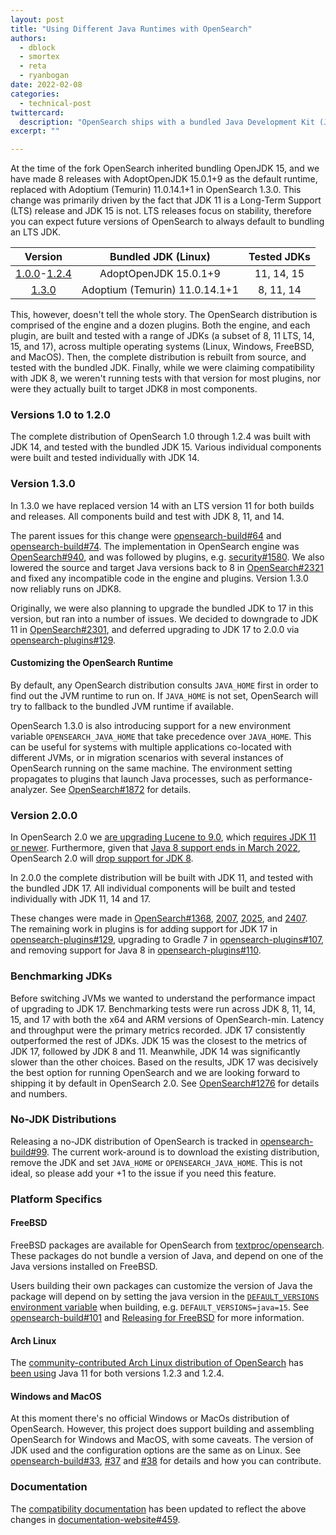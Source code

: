 ```yaml
---
layout: post
title: "Using Different Java Runtimes with OpenSearch"
authors:
  - dblock
  - smortex
  - reta
  - ryanbogan
date: 2022-02-08
categories:
  - technical-post
twittercard:
  description: "OpenSearch ships with a bundled Java Development Kit (JDK) that has recently been updated to version 11 (LTS). In this blog post we'll explain this change, and describe new features that make swapping the Java runtime easier."
excerpt: ""

---
```

At the time of the fork OpenSearch inherited bundling OpenJDK 15, and we have made 8 releases with AdoptOpenJDK 15.0.1+9 as the default runtime, replaced with Adoptium (Temurin) 11.0.14.1+1 in OpenSearch 1.3.0. This change was primarily driven by the fact that JDK 11 is a Long-Term Support (LTS) release and JDK 15 is not. LTS releases focus on stability, therefore you can expect future versions of OpenSearch to always default to bundling an LTS JDK.

| Version                                                                                                                       | Bundled JDK (Linux)            | Tested JDKs     |
|:-----------------------------------------------------------------------------------------------------------------------------:|:------------------------------:|:---------------:|
| [1.0.0](https://opensearch.org/versions/opensearch-1-0-0.html)-[1.2.4](https://opensearch.org/versions/opensearch-1-2-4.html) | AdoptOpenJDK 15.0.1+9          | 11, 14, 15      |
| [1.3.0](https://opensearch.org/versions/opensearch-1-3-0.html)                                                                | Adoptium (Temurin) 11.0.14.1+1 | 8, 11, 14       |

This, however, doesn't tell the whole story. The OpenSearch distribution is comprised of the engine and a dozen plugins. Both the engine, and each plugin, are built and tested with a range of JDKs (a subset of 8, 11 LTS, 14, 15, and 17), across multiple operating systems (Linux, Windows, FreeBSD, and MacOS). Then, the complete distribution is rebuilt from source, and tested with the bundled JDK. Finally, while we were claiming compatibility with JDK 8, we weren't running tests with that version for most plugins, nor were they actually built to target JDK8 in most components.

### Versions 1.0 to 1.2.0

The complete distribution of OpenSearch 1.0 through 1.2.4 was built with JDK 14, and tested with the bundled JDK 15. Various individual components were built and tested individually with JDK 14.

### Version 1.3.0

In 1.3.0 we have replaced version 14 with an LTS version 11 for both builds and releases. All components build and test with JDK 8, 11, and 14.

The parent issues for this change were [opensearch-build#64](https://github.com/opensearch-project/opensearch-plugins/issues/64) and [opensearch-build#74](https://github.com/opensearch-project/opensearch-build/issues/74). The implementation in OpenSearch engine was [OpenSearch#940](https://github.com/opensearch-project/OpenSearch/pull/940), and was followed by plugins, e.g. [security#1580](https://github.com/opensearch-project/security/pull/1580). We also lowered the source and target Java versions back to 8 in [OpenSearch#2321](https://github.com/opensearch-project/OpenSearch/pull/2321) and fixed any incompatible code in the engine and plugins. Version 1.3.0 now reliably runs on JDK8. 

Originally, we were also planning to upgrade the bundled JDK to 17 in this version, but ran into a number of issues. We decided to downgrade to JDK 11 in [OpenSearch#2301](https://github.com/opensearch-project/OpenSearch/pull/2301), and deferred upgrading to JDK 17 to 2.0.0 via [opensearch-plugins#129](https://github.com/opensearch-project/opensearch-plugins/issues/129).

#### Customizing the OpenSearch Runtime

By default, any OpenSearch distribution consults `JAVA_HOME` first in order to find out the JVM runtime to run on. If `JAVA_HOME` is not set, OpenSearch will try to fallback to the bundled JVM runtime if available. 

OpenSearch 1.3.0 is also introducing support for a new environment variable `OPENSEARCH_JAVA_HOME` that take precedence over `JAVA_HOME`. This can be useful for systems with multiple applications co-located with different JVMs, or in migration scenarios with several instances of OpenSearch running on the same machine. The environment setting propagates to plugins that launch Java processes, such as performance-analyzer. See [OpenSearch#1872](https://github.com/opensearch-project/OpenSearch/issues/1872) for details.

### Version 2.0.0

In OpenSearch 2.0 we [are upgrading Lucene to 9.0](https://github.com/opensearch-project/OpenSearch/pull/1109), which [requires JDK 11 or newer](https://cwiki.apache.org/confluence/display/LUCENE/Release+Notes+9.0). Furthermore, given that [Java 8 support ends in March 2022](https://endoflife.date/java), OpenSearch 2.0 will [drop support for JDK 8](https://github.com/opensearch-project/opensearch-plugins/issues/110).

In 2.0.0 the complete distribution will be built with JDK 11, and tested with the bundled JDK 17. All individual components will be built and tested individually with JDK 11, 14 and 17.

These changes were made in [OpenSearch#1368](https://github.com/opensearch-project/OpenSearch/pull/1368), [2007](https://github.com/opensearch-project/OpenSearch/pull/2007), [2025](https://github.com/opensearch-project/OpenSearch/pull/2025), and [2407](https://github.com/opensearch-project/OpenSearch/pull/2407). The remaining work in plugins is for adding support for JDK 17 in [opensearch-plugins#129](https://github.com/opensearch-project/opensearch-plugins/issues/129), upgrading to Gradle 7 in [opensearch-plugins#107](https://github.com/opensearch-project/opensearch-plugins/issues/107), and removing support for Java 8 in [opensearch-plugins#110](https://github.com/opensearch-project/opensearch-plugins/issues/110).

### Benchmarking JDKs

Before switching JVMs we wanted to understand the performance impact of upgrading to JDK 17. Benchmarking tests were run across JDK 8, 11, 14, 15, and 17 with both the x64 and ARM versions of OpenSearch-min. Latency and throughput were the primary metrics recorded. JDK 17 consistently outperformed the rest of JDKs. JDK 15 was the closest to the metrics of JDK 17, followed by JDK 8 and 11. Meanwhile, JDK 14 was significantly slower than the other choices. Based on the results, JDK 17 was decisively the best option for running OpenSearch and we are looking forward to shipping it by default in OpenSearch 2.0. See [OpenSearch#1276](https://github.com/opensearch-project/OpenSearch/issues/1276) for details and numbers.

### No-JDK Distributions

Releasing a no-JDK distribution of OpenSearch is tracked in [opensearch-build#99](https://github.com/opensearch-project/opensearch-build/issues/99). The current work-around is to download the existing distribution, remove the JDK and set `JAVA_HOME` or `OPENSEARCH_JAVA_HOME`. This is not ideal, so please add your +1 to the issue if you need this feature.

### Platform Specifics

#### FreeBSD

FreeBSD packages are available for OpenSearch from [textproc/opensearch](https://www.freshports.org/textproc/opensearch/). These packages do not bundle a version of Java, and depend on one of the Java versions installed on FreeBSD.

Users building their own packages can customize the version of Java the package will depend on by setting the java version in the [`DEFAULT_VERSIONS` environment variable](https://wiki.freebsd.org/Ports/DEFAULT_VERSIONS) when building, e.g. `DEFAULT_VERSIONS=java=15`. See [opensearch-build#101](https://github.com/opensearch-project/opensearch-build/issues/101) and [Releasing for FreeBSD](https://github.com/opensearch-project/opensearch-build#releasing-for-freebsd) for more information.

#### Arch Linux

The [community-contributed Arch Linux distribution of OpenSearch](https://wiki.archlinux.org/title/OpenSearch) has [been using](https://github.com/archlinux/svntogit-community/blob/packages/opensearch/trunk/PKGBUILD#L34) Java 11 for both versions 1.2.3 and 1.2.4.

#### Windows and MacOS

At this moment there's no official Windows or MacOs distribution of OpenSearch. However, this project does support building and assembling OpenSearch for Windows and MacOS, with some caveats. The version of JDK used and the configuration options are the same as on Linux. See [opensearch-build#33](https://github.com/opensearch-project/opensearch-build/issues/33), [#37](https://github.com/opensearch-project/opensearch-build/issues/37) and [#38](https://github.com/opensearch-project/opensearch-build/issues/38) for details and how you can contribute.

### Documentation

The [compatibility documentation](https://opensearch.org/docs/latest/opensearch/install/compatibility/) has been updated to reflect the above changes in [documentation-website#459](https://github.com/opensearch-project/documentation-website/pull/459).